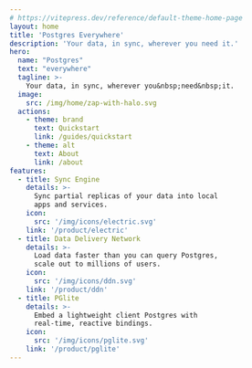 ```yaml
---
# https://vitepress.dev/reference/default-theme-home-page
layout: home
title: 'Postgres Everywhere'
description: 'Your data, in sync, wherever you need it.'
hero:
  name: "Postgres"
  text: "everywhere"
  tagline: >-
    Your data, in sync, wherever you&nbsp;need&nbsp;it.
  image:
    src: /img/home/zap-with-halo.svg
  actions:
    - theme: brand
      text: Quickstart
      link: /guides/quickstart
    - theme: alt
      text: About
      link: /about
features:
  - title: Sync Engine
    details: >-
      Sync partial replicas of your data into local
      apps and services.
    icon:
      src: '/img/icons/electric.svg'
    link: '/product/electric'
  - title: Data Delivery Network
    details: >-
      Load data faster than you can query Postgres,
      scale out to millions of users.
    icon:
      src: '/img/icons/ddn.svg'
    link: '/product/ddn'
  - title: PGlite
    details: >-
      Embed a lightweight client Postgres with
      real-time, reactive bindings.
    icon:
      src: '/img/icons/pglite.svg'
    link: '/product/pglite'
---
```


<!--
<br />
<br />

# Your data, wherever you need it

Why build APIs and write code to fetch data over the network when you could just have the data, in sync, wherever you need to use it?

... img ...

<br />
<br />
-->
